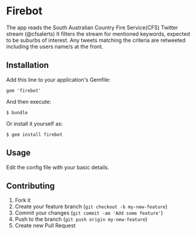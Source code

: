 # Firebot

The app reads the South Australian Country Fire Service(CFS) Twitter stream (@cfsalerts)
It filters the stream for mentioned keywords, expected to be suburbs of interest.
Any tweets matching the criteria are retweeted including the users name/s at the front.

## Installation

Add this line to your application's Gemfile:

    gem 'firebot'

And then execute:

    $ bundle

Or install it yourself as:

    $ gem install firebot

## Usage

Edit the config file with your basic details.


## Contributing

1. Fork it
2. Create your feature branch (`git checkout -b my-new-feature`)
3. Commit your changes (`git commit -am 'Add some feature'`)
4. Push to the branch (`git push origin my-new-feature`)
5. Create new Pull Request
